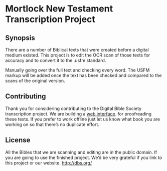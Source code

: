 # Mortlock New Testament Transcription Project

## Synopsis

There are a number of Biblical texts that were created before a digital medium existed. This project is to edit the OCR scan of those texts for accuracy and to convert it to the .usfm standard.

Manually going over the full text and checking every word.
The USFM markup will be added once the text has been checked and compared to the scans of the original version.

## Contributing

Thank you for considering contributing to the Digital Bible Society transcription project. We are building a [web interface](http://dbs.org/bibles/transcriptions/). for proofreading these texts. If you prefer to work offline just let us know what book you are working on so that there’s no duplicate effort.

## License

All the Bibles that we are scanning and editing are in the public domain. If you are going to use the finished project. We’d be very grateful if you link to this project or our website. http://dbs.org/